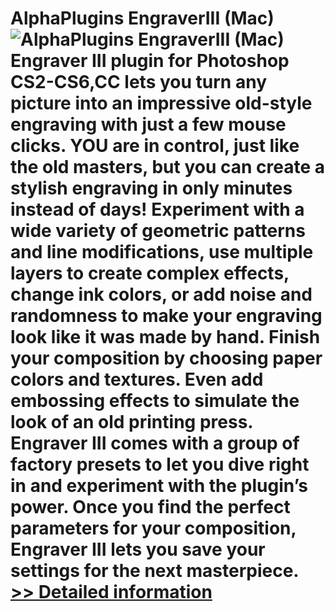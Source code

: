 # AlphaPlugins EngraverIII (Mac)<br />![AlphaPlugins EngraverIII (Mac)](https://mycommerce.akamaized.net/api/pimages/P300640119/BIG/300640119.JPG)<br />Engraver III plugin for Photoshop CS2-CS6,CC lets you turn any picture into an impressive old-style engraving with just a few mouse clicks. YOU are in control, just like the old masters, but you can create a stylish engraving in only minutes instead of days! Experiment with a wide variety of geometric patterns and line modifications, use multiple layers to create complex effects, change ink colors, or add noise and randomness to make your engraving look like it was made by hand. Finish your composition by choosing paper colors and textures. Even add embossing effects to simulate the look of an old printing press. Engraver III comes with a group of factory presets to let you dive right in and experiment with the plugin’s power. Once you find the perfect parameters for your composition, Engraver III lets you save your settings for the next masterpiece.<br />[>> Detailed information](https://secure.shareit.com/shareit/product.html?productid=300640119&affiliateid=200057808)